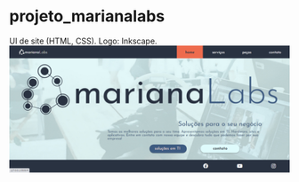 # projeto_marianalabs
UI de site (HTML, CSS). Logo: Inkscape.
![](https://github.com/Pedrocfms/projeto_marianalabs/blob/master/img/site.jpg)
